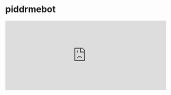 # piddrmebot
<iframe src="https://widget.donatepay.ru/widgets/page/882851dc1b0cdc4df922f1b148f8f004ed0b4bc379b25a9869d6ab06a8ed9961?widget_id=1424294&sum=200" width="510" height="220" frameBorder="0"></iframe>
